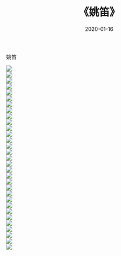 ﻿---
layout: post
title:  《姚笛》
date:   2020-01-16
img: http://img.660000.xyz/Sharelink/壁纸/明星魅力/华人明星/姚笛/000.jpg
categories: [美女, 清纯, 唯美]
---

姚笛

 ![](http://img.660000.xyz/Sharelink/壁纸/明星魅力/华人明星/姚笛/001.jpg) <br>![](http://img.660000.xyz/Sharelink/壁纸/明星魅力/华人明星/姚笛/002.jpg) <br>![](http://img.660000.xyz/Sharelink/壁纸/明星魅力/华人明星/姚笛/003.jpg) <br>![](http://img.660000.xyz/Sharelink/壁纸/明星魅力/华人明星/姚笛/004.jpg) <br>![](http://img.660000.xyz/Sharelink/壁纸/明星魅力/华人明星/姚笛/005.jpg) <br>![](http://img.660000.xyz/Sharelink/壁纸/明星魅力/华人明星/姚笛/006.jpg) <br>![](http://img.660000.xyz/Sharelink/壁纸/明星魅力/华人明星/姚笛/007.jpg) <br>![](http://img.660000.xyz/Sharelink/壁纸/明星魅力/华人明星/姚笛/008.jpg) <br>![](http://img.660000.xyz/Sharelink/壁纸/明星魅力/华人明星/姚笛/009.jpg) <br>![](http://img.660000.xyz/Sharelink/壁纸/明星魅力/华人明星/姚笛/010.jpg) <br>![](http://img.660000.xyz/Sharelink/壁纸/明星魅力/华人明星/姚笛/011.jpg) <br>![](http://img.660000.xyz/Sharelink/壁纸/明星魅力/华人明星/姚笛/012.jpg) <br>![](http://img.660000.xyz/Sharelink/壁纸/明星魅力/华人明星/姚笛/013.jpg) <br>![](http://img.660000.xyz/Sharelink/壁纸/明星魅力/华人明星/姚笛/014.jpg) <br>![](http://img.660000.xyz/Sharelink/壁纸/明星魅力/华人明星/姚笛/015.jpg) <br>![](http://img.660000.xyz/Sharelink/壁纸/明星魅力/华人明星/姚笛/016.jpg) <br>![](http://img.660000.xyz/Sharelink/壁纸/明星魅力/华人明星/姚笛/017.jpg) <br>![](http://img.660000.xyz/Sharelink/壁纸/明星魅力/华人明星/姚笛/018.jpg) <br>![](http://img.660000.xyz/Sharelink/壁纸/明星魅力/华人明星/姚笛/019.jpg) <br>![](http://img.660000.xyz/Sharelink/壁纸/明星魅力/华人明星/姚笛/020.jpg) <br>![](http://img.660000.xyz/Sharelink/壁纸/明星魅力/华人明星/姚笛/021.jpg) <br>![](http://img.660000.xyz/Sharelink/壁纸/明星魅力/华人明星/姚笛/022.jpg) <br>![](http://img.660000.xyz/Sharelink/壁纸/明星魅力/华人明星/姚笛/023.jpg) <br>![](http://img.660000.xyz/Sharelink/壁纸/明星魅力/华人明星/姚笛/024.jpg) <br>![](http://img.660000.xyz/Sharelink/壁纸/明星魅力/华人明星/姚笛/025.jpg) <br>![](http://img.660000.xyz/Sharelink/壁纸/明星魅力/华人明星/姚笛/026.jpg) <br>![](http://img.660000.xyz/Sharelink/壁纸/明星魅力/华人明星/姚笛/027.jpg) <br>![](http://img.660000.xyz/Sharelink/壁纸/明星魅力/华人明星/姚笛/028.jpg) <br>![](http://img.660000.xyz/Sharelink/壁纸/明星魅力/华人明星/姚笛/029.jpg) <br>![](http://img.660000.xyz/Sharelink/壁纸/明星魅力/华人明星/姚笛/030.jpg) <br>![](http://img.660000.xyz/Sharelink/壁纸/明星魅力/华人明星/姚笛/031.jpg) <br>